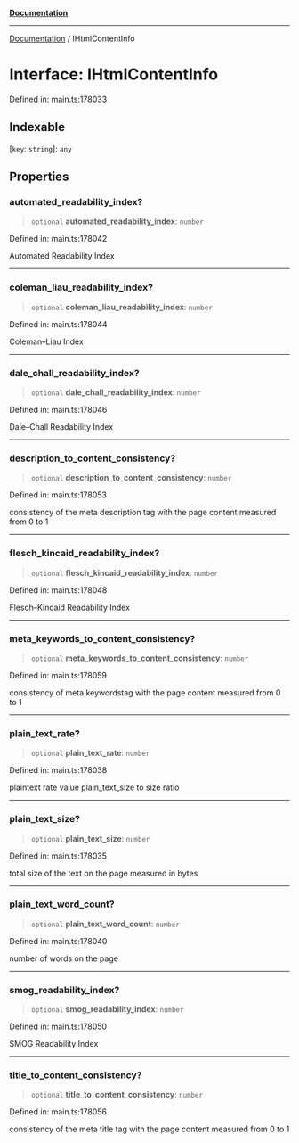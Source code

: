 [**Documentation**](../README.md)

***

[Documentation](../README.md) / IHtmlContentInfo

# Interface: IHtmlContentInfo

Defined in: main.ts:178033

## Indexable

\[`key`: `string`\]: `any`

## Properties

### automated\_readability\_index?

> `optional` **automated\_readability\_index**: `number`

Defined in: main.ts:178042

Automated Readability Index

***

### coleman\_liau\_readability\_index?

> `optional` **coleman\_liau\_readability\_index**: `number`

Defined in: main.ts:178044

Coleman–Liau Index

***

### dale\_chall\_readability\_index?

> `optional` **dale\_chall\_readability\_index**: `number`

Defined in: main.ts:178046

Dale–Chall Readability Index

***

### description\_to\_content\_consistency?

> `optional` **description\_to\_content\_consistency**: `number`

Defined in: main.ts:178053

consistency of the meta description tag with the page content
measured from 0 to 1

***

### flesch\_kincaid\_readability\_index?

> `optional` **flesch\_kincaid\_readability\_index**: `number`

Defined in: main.ts:178048

Flesch–Kincaid Readability Index

***

### meta\_keywords\_to\_content\_consistency?

> `optional` **meta\_keywords\_to\_content\_consistency**: `number`

Defined in: main.ts:178059

consistency of meta keywordstag with the page content
measured from 0 to 1

***

### plain\_text\_rate?

> `optional` **plain\_text\_rate**: `number`

Defined in: main.ts:178038

plaintext rate value
plain_text_size to size ratio

***

### plain\_text\_size?

> `optional` **plain\_text\_size**: `number`

Defined in: main.ts:178035

total size of the text on the page measured in bytes

***

### plain\_text\_word\_count?

> `optional` **plain\_text\_word\_count**: `number`

Defined in: main.ts:178040

number of words on the page

***

### smog\_readability\_index?

> `optional` **smog\_readability\_index**: `number`

Defined in: main.ts:178050

SMOG Readability Index

***

### title\_to\_content\_consistency?

> `optional` **title\_to\_content\_consistency**: `number`

Defined in: main.ts:178056

consistency of the meta title tag with the page content
measured from 0 to 1
